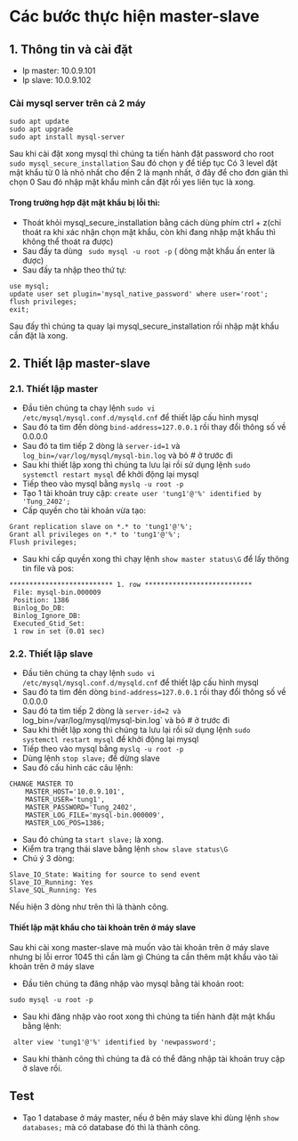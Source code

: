 # Các bước thực hiện master-slave
## 1. Thông tin và cài đặt
- Ip master: 10.0.9.101
- Ip slave: 10.0.9.102
### Cài mysql server trên cả 2 máy
```
sudo apt update
sudo apt upgrade
sudo apt install mysql-server
```
Sau khi cài đặt xong mysql thì chúng ta tiến hành đặt password cho root
`sudo mysql_secure_installation`
Sau đó chọn y để tiếp tục 
Có 3 level đặt mật khẩu từ 0 là nhỏ nhất cho đến 2 là mạnh nhất, ở đây để cho đơn giản thì chọn 0
Sau đó nhập mật khẩu mình cần đặt rồi yes liên tục là xong.
#### Trong trường hợp đặt mật khẩu bị lỗi thì:
- Thoát khỏi mysql_secure_installation bằng cách dùng phím ctrl + z(chỉ thoát ra khi xác nhận chọn mật khẩu, còn khi đang nhập mật khẩu thì không thể thoát ra được)
- Sau đấy ta dùng ` sudo mysql -u root -p` ( dòng mật khẩu ấn enter là được)
- Sau đấy ta nhập theo thứ tự:
 ```
use mysql;
update user set plugin='mysql_native_password' where user='root';
flush privileges;
exit;
```
Sau đấy thì chúng ta quay lại mysql_secure_installation rồi nhập mật khẩu cần đặt là xong.
## 2. Thiết lập master-slave
### 2.1. Thiết lập master
- Đầu tiên chúng ta chạy lệnh `sudo vi /etc/mysql/mysql.conf.d/mysqld.cnf` để thiết lập cấu hình mysql
- Sau đó ta tìm đến dòng `bind-address=127.0.0.1` rồi thay đổi thông số về 0.0.0.0
- Sau đó ta tìm tiếp 2 dòng là `server-id=1` và `log_bin=/var/log/mysql/mysql-bin.log` và bỏ # ở trước đi
- Sau khi thiết lập xong thì chúng ta lưu lại rồi sử dụng lệnh `sudo systemctl restart mysql` để khởi động lại mysql
- Tiếp theo vào mysql bằng `myslq -u root -p`
- Tạo 1 tài khoản truy cập:
`create user 'tung1'@'%' identified by 'Tung_2402';`
- Cấp quyền cho tài khoản vừa tạo:
```
Grant replication slave on *.* to 'tung1'@'%';
Grant all privileges on *.* to 'tung1'@'%';
Flush privileges;
```
- Sau khi cấp quyền xong thì chạy lệnh `show master status\G` để lấy thông tin file và pos:
```
************************** 1. row ***************************
 File: mysql-bin.000009           
 Position: 1386       
 Binlog_Do_DB:
 Binlog_Ignore_DB:
 Executed_Gtid_Set:
 1 row in set (0.01 sec)
```
### 2.2. Thiết lập slave
- Đầu tiên chúng ta chạy lệnh `sudo vi /etc/mysql/mysql.conf.d/mysqld.cnf` để thiết lập cấu hình mysql
- Sau đó ta tìm đến dòng `bind-address=127.0.0.1` rồi thay đổi thông số về 0.0.0.0
- Sau đó ta tìm tiếp 2 dòng là `server-id=2 và `log_bin=/var/log/mysql/mysql-bin.log` và bỏ # ở trước đi
- Sau khi thiết lập xong thì chúng ta lưu lại rồi sử dụng lệnh `sudo systemctl restart mysql` để khởi động lại mysql
- Tiếp theo vào mysql bằng `myslq -u root -p`
- Dùng lệnh `stop slave;` để dừng slave
- Sau đó cấu hình các câu lệnh:
```
CHANGE MASTER TO
	MASTER_HOST='10.0.9.101',
	MASTER_USER='tung1',
	MASTER_PASSWORD='Tung_2402',
	MASTER_LOG_FILE='mysql-bin.000009',
	MASTER_LOG_POS=1386;
```
- Sau đó chúng ta `start slave;` là xong.
- Kiểm tra trạng thái slave bằng lệnh `show slave status\G`
- Chú ý 3 dòng:
```
Slave_IO_State: Waiting for source to send event
Slave_IO_Running: Yes
Slave_SQL_Running: Yes
```
Nếu hiện 3 dòng như trên thì là thành công.
#### Thiết lập mật khẩu cho tài khoản trên ở máy slave
Sau khi cài xong master-slave mà muốn vào tài khoản trên ở máy slave nhưng bị lỗi error 1045 thì cần làm gì
Chúng ta cần thêm mật khẩu vào tài khoản trên ở máy slave
- Đầu tiên chúng ta đăng nhập vào mysql bằng tài khoản root:

`sudo mysql -u root -p`

- Sau khi đăng nhập vào root xong thì chúng ta tiến hành đặt mật khẩu bằng lệnh:

` alter view 'tung1'@'%' identified by 'newpassword';`

- Sau khi thành công thì chúng ta đã có thể đăng nhập tài khoản truy cập ở slave rồi.
## Test
- Tạo 1 database ở máy master, nếu ở bên máy slave khi dùng lệnh `show databases;` mà có database đó thì là thành công.
